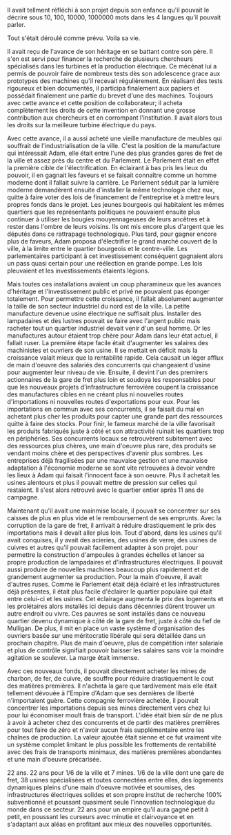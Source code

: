 Il avait tellment réfléchi à son projet depuis son enfance qu'il pouvait le décrire sous 10, 100, 10000, 1000000 mots dans les 4 langues qu'il pouvait parler. 

Tout s'était déroulé comme prévu. Voila sa vie.

Il avait reçu de l'avance de son héritage en se battant contre son père. Il s'en est servi pour financer la recherche de plusieurs chercheurs spécialisés dans les turbines et la production électrique. Ce mécénat lui a permis de pouvoir faire de nombreux tests dès son adolescence grace aux prototypes des machines qu'il recevait régulièrement. En réalisant des tests rigoureux et bien documentés, il participa finalement aux papiers et possédait finalement une partie du brevet d'une des machines. Toujours avec cette avance et cette position de collaborateur; il acheta complètement les droits de cette invention en donnant une grosse contribution aux chercheurs et en corrompant l'institution. Il avait alors tous les droits sur la meilleure turbine électrique du pays. 

Avec cette avance, il a aussi acheté une vieille manufacture de meubles qui souffrait de l'industrialisation de la ville. C'est la position de la manufacture qui intéressait Adam, elle était entre l'une des plus grandes gares de fret de la ville et assez près du centre et du Parlement. Le Parlement était en effet la première cible de l'électrification. En éclairant à bas pris les lieux du pouvoir, il en gagnait les faveurs et se faisait connaître comme un homme moderne dont il fallait suivre la carrière. Le Parlement séduit par la lumière moderne demandèrent ensuite d'installer la même technologie chez eux, quitte à faire voter des lois de financement de l'entreprise et à mettre leurs propres fonds dans le projet. Les jeunes bourgeois qui habitaient les mêmes quartiers que les représentants politiques ne pouvaient ensuite plus continuer à utiliser les bougies mouyennageuses de leurs ancêtres et à rester dans l'ombre de leurs voisins. Ils ont mis encore plus d'argent que les députés dans ce rattrapage technologique. Plus tard, pour gagner encore plus de faveurs, Adam proposa d'électrifier le grand marché couvert de la ville, à la limite entre le quartier bourgeois et le centre-ville. Les parlementaires participant à cet investissement conséquent gagnaient alors un pass quasi certain pour une réélection en grande pompe. Les lois pleuvaient et les investissements étaients légions.

Mais toutes ces installations avaient un coup pharamineux que les avances d'héritage et l'investissement public et privé ne pouvaient pas éponger totalement. Pour permettre cette croissance, il fallait absolument augmenter la taille de son secteur industriel du nord est de la ville. La petite manufacture devenue usine électrique ne suffisait plus. Installer des lampadaires et des lustres pouvait se faire avec l'argent public mais racheter tout un quartier industriel devait venir d'un seul homme. Or les manufactures autour étaient trop chère pour Adam dans leur état actuel, il fallait ruser. La première étape facile était d'augmenter les salaires des machinistes et ouvriers de son usine. Il se mettait en déficit mais la croissance valait mieux que la rentabilité rapide. Cela causait un léger afflux de main d'oeuvre des salariés des concurrents qui changeaient d'usine pour augmenter leur niveau de vie. Ensuite, il devint l'un des premirers actionnaires de la gare de fret plus loin et soudoya les responsables pour que les nouveaux projets d'infrastructure ferrovière coupent la croissance des manufactures cibles en ne créant plus ni nouvelles routes d'importations ni nouvelles routes d'exportations pour eux. Pour les importations en commun avec ses concurrents, il se faisait du mal en achetant plus cher les produits pour capter une grande part des ressources quitte à faire des stocks. Pour finir, le fameux marché de la ville favorisait les produits fabriqués juste à côté et son attractivité ruinait les quartiers trop en périphéries. Ses concurrents locaux se retrouvèrent subitement avec des ressources plus chères, une main d'oeuvre plus rare, des produits se vendant moins chère et des perspectives d'avenir plus sombres. Les entreprises déjà fragilisées par une mauvaise gestion et une mauvaise adaptation à l'économie moderne se sont vite retrouvées à devoir vendre les lieux à Adam qui faisait l'innocent face à son oeuvre. Plus il achetait les usines alentours et plus il pouvait mettre de pression sur celles qui restaient. Il s'est alors retrouvé avec le quartier entier après 11 ans de campagne. 

Maintenant qu'il avait une mainmise locale, il pouvait se concentrer sur ses caisses de plus en plus vide et le remboursement de ses emprunts. Avec la corruption de la gare de fret, il arrivait à réduire drastiquement le prix des importations mais il devait aller plus loin. Tout d'abord, dans les usines qu'il avait conquises, il y avait des acieries, des usines de verre, des usines de cuivres et autres qu'il pouvait facilement adapter à son projet. pour permettre la construction d'ampoules à grandes échelles et lancer sa propre production de lampadaires et d'infrastructures électriques. Il pouvait aussi produire de nouvelles machines beaucoup plus rapidement et de grandement augmenter sa production. Pour la main d'oeuvre, il avait d'autres ruses. Comme le Parlement était déjà éclairé et les infrastructures déjà présentes, il était plus facile d'éclairer le quartier populaire qui était entre celui-ci et les usines. Cet éclairage augmenta le prix des logements et les prolétaires alors installés ici depuis dans décennies dûrent trouver un autre endroit ou vivre. Ces pauvres se sont installés dans ce nouveau quartier devenu dynamique à côté de la gare de fret, juste à côté du fief de Mulligan. De plus, il mit en place un vaste système d'organisation des ouvriers basée sur une méritocratie libérale qui sera détaillée dans un prochain chapitre. Plus de main d'oeuvre, plus de compétition inter salariale et plus de contrôle signifiait pouvoir baisser les salaires sans voir la moindre agitation se soulever. La marge était immense.

Avec ces nouveaux fonds, il pouvait directement acheter les mines de charbon, de fer, de cuivre, de souffre pour réduire drastiquement le cout des matières premières. Il n'acheta la gare que tardivement mais elle était tellement dévouée à l'Empire d'Adam que ses dernières de liberté n'importaient guère. Cette compagnie ferrovière achetée, il pouvait concentrer les importations depuis ses mines directement vers chez lui pour lui économiser moult frais de transport. L'idée était bien sûr de ne plus à avoir à acheter chez des concurrents et de partir des matières premières pour tout faire de zéro et n'avoir aucun frais supplémentaire entre les chaînes de production. La valeur ajoutée était sienne et ce fut vraiment vite un système complet limitant le plus possible les frottements de rentabilité avec des frais de transports minimaux, des matières premières abondantes et une main d'oeuvre précarisée.  

22 ans. 22 ans pour 1/6 de la ville et 7 mines. 1/6 de la ville dont une gare de fret, 38 usines spécialisées et toutes connectées entre elles, des logements dynamiques pleins d'une main d'oeuvre motivée et soumises, des infrastructures électriques solides et son propre institut de recherche 100% subventionné et poussant quasiment seule l'innovation technologique du monde dans ce secteur. 22 ans pour un empire qu'il aura gagné petit à petit, en poussant les curseurs avec minutie et clairvoyance et en s'adaptant aux aléas en profitant aux mieux des nouvelles opportunités. 










